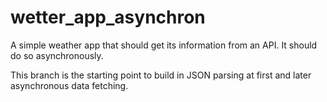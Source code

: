 # wetter_app_asynchron

A simple weather app that should get its information from an API.
It should do so asynchronously.

This branch is the starting point to build in JSON parsing at first and later asynchronous data fetching.